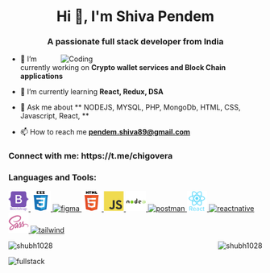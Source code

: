<h1 align="center">Hi 👋, I'm Shiva Pendem</h1>
<h3 align="center">A passionate full stack developer from India</h3>
<img mg align="right" alt="Coding" width="400" src="https://user-images.githubusercontent.com/17410225/191187999-da1463db-c023-4bfa-bb49-f6a1e8a27033.png"/>

- 🔭 I’m currently working on **Crypto wallet services and Block Chain applications**

- 🌱 I’m currently learning **React, Redux, DSA**

- 💬 Ask me about ** NODEJS, MYSQL, PHP, MongoDb, HTML, CSS, Javascript, React, **

- 📫 How to reach me **pendem.shiva89@gmail.com**

<h3 align="left">Connect with me: https://t.me/chigovera</h3>
<p align="left">
</p>

<h3 align="left">Languages and Tools:</h3>
<p align="left"> <a href="https://getbootstrap.com" target="_blank" rel="noreferrer"> <img src="https://raw.githubusercontent.com/devicons/devicon/master/icons/bootstrap/bootstrap-plain-wordmark.svg" alt="bootstrap" width="40" height="40"/> </a> <a href="https://www.w3schools.com/css/" target="_blank" rel="noreferrer"> <img src="https://raw.githubusercontent.com/devicons/devicon/master/icons/css3/css3-original-wordmark.svg" alt="css3" width="40" height="40"/> </a> <a href="https://www.figma.com/" target="_blank" rel="noreferrer"> <img src="https://www.vectorlogo.zone/logos/figma/figma-icon.svg" alt="figma" width="40" height="40"/> </a> <a href="https://www.w3.org/html/" target="_blank" rel="noreferrer"> <img src="https://raw.githubusercontent.com/devicons/devicon/master/icons/html5/html5-original-wordmark.svg" alt="html5" width="40" height="40"/> </a> <a href="https://developer.mozilla.org/en-US/docs/Web/JavaScript" target="_blank" rel="noreferrer"> <img src="https://raw.githubusercontent.com/devicons/devicon/master/icons/javascript/javascript-original.svg" alt="javascript" width="40" height="40"/> </a> <a href="https://nodejs.org" target="_blank" rel="noreferrer"> <img src="https://raw.githubusercontent.com/devicons/devicon/master/icons/nodejs/nodejs-original-wordmark.svg" alt="nodejs" width="40" height="40"/> </a> <a href="https://postman.com" target="_blank" rel="noreferrer"> <img src="https://www.vectorlogo.zone/logos/getpostman/getpostman-icon.svg" alt="postman" width="40" height="40"/> </a> <a href="https://reactjs.org/" target="_blank" rel="noreferrer"> <img src="https://raw.githubusercontent.com/devicons/devicon/master/icons/react/react-original-wordmark.svg" alt="react" width="40" height="40"/> </a> <a href="https://reactnative.dev/" target="_blank" rel="noreferrer"> <img src="https://reactnative.dev/img/header_logo.svg" alt="reactnative" width="40" height="40"/> </a> <a href="https://sass-lang.com" target="_blank" rel="noreferrer"> <img src="https://raw.githubusercontent.com/devicons/devicon/master/icons/sass/sass-original.svg" alt="sass" width="40" height="40"/> </a> <a href="https://tailwindcss.com/" target="_blank" rel="noreferrer"> <img src="https://www.vectorlogo.zone/logos/tailwindcss/tailwindcss-icon.svg" alt="tailwind" width="40" height="40"/> </a> </p>

<p><img align="left" src="https://github-readme-stats.vercel.app/api/top-langs?username=shubh1028&show_icons=true&locale=en&layout=compact" alt="shubh1028" /></p>

<p>&nbsp;<img align="right" src="https://github-readme-stats.vercel.app/api?username=shubh1028&show_icons=true&locale=en" alt="shubh1028" /></p>




![fullstack](https://user-images.githubusercontent.com/17410225/191187999-da1463db-c023-4bfa-bb49-f6a1e8a27033.png)

